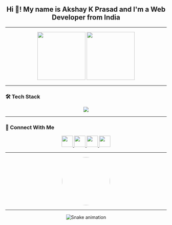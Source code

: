 <h2 align="center">Hi 👋! My name is Akshay K Prasad and I'm a Web Developer from India</h2>

---

<div align="center">
  <img src="https://github-readme-stats.vercel.app/api?username=akshaykprasad&show_icons=true&theme=dracula&count_private=true" height="150" />
  <img src="https://github-readme-stats.vercel.app/api/top-langs?username=akshaykprasad&layout=compact&langs_count=5&theme=dracula" height="150" />
</div>

---
### 🛠 Tech Stack
<p align="center">
  <a href="https://skillicons.dev">
    <img src="https://skillicons.dev/icons?i=git,github,python,js,html,css,figma,vscode,canva&perline=5" />
  </a>
</p>

---

### 📱 Connect With Me
<div align="center">
  <a href="https://youtube.com/YourChannel" target="_blank">
    <img src="https://img.shields.io/static/v1?message=YouTube&logo=youtube&color=FF0000&logoColor=white&style=for-the-badge" height="35" />
  </a>
  <a href="https://instagram.com/YourInstagram" target="_blank">
    <img src="https://img.shields.io/static/v1?message=Instagram&logo=instagram&color=E4405F&logoColor=white&style=for-the-badge" height="35" />
  </a>
  <a href="https://linkedin.com/in/YourLinkedIn" target="_blank">
    <img src="https://img.shields.io/static/v1?message=LinkedIn&logo=linkedin&color=0077B5&logoColor=white&style=for-the-badge" height="35" />
  </a>
  <a href="mailto:youremail@gmail.com">
    <img src="https://img.shields.io/static/v1?message=Gmail&logo=gmail&color=D14836&logoColor=white&style=for-the-badge" height="35" />
  </a>
</div>

---

<div align="center">
  <img src="https://github.com/akshaykprasad.png" height="150" style="border-radius:50%;" />
</div>

---

<div align="center">
  <img src="https://raw.githubusercontent.com/akshaykprasad/akshaykprasad/output/snake.svg" alt="Snake animation" />
</div>
